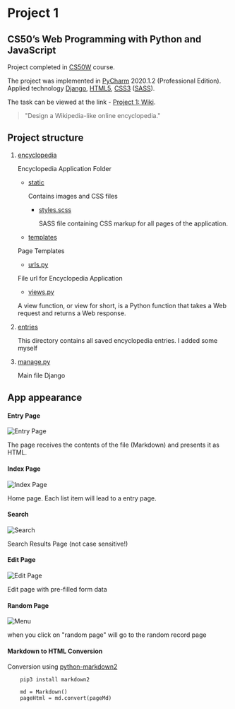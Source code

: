 # Project 1
CS50’s Web Programming with Python and JavaScript
---

Project completed in [CS50W](https://www.edx.org/course/cs50s-web-programming-with-python-and-javascript) course.

The project was implemented in [PyCharm](https://www.jetbrains.com/pycharm/) 2020.1.2 (Professional Edition).
Applied technology [Django](https://www.djangoproject.com/), [HTML5](https://developer.mozilla.org/en-US/docs/Web/Guide/HTML/HTML5), [CSS3](https://www.w3schools.com/css/) ([SASS](https://sass-lang.com/)).

The task can be viewed at the link - [Project 1: Wiki](https://cs50.harvard.edu/web/2020/projects/1/wiki/).

>"Design a Wikipedia-like online encyclopedia."


## Project structure

1. [encyclopedia](encyclopedia)

    Encyclopedia Application Folder

    * [static](encyclopedia/static/encyclopedia)
 
         Contains images and CSS files
             
        * [styles.scss](encyclopedia/static/encyclopedia/styles.scss)
     
             SASS file containing CSS markup for all pages of the application.
        
    * [templates](encyclopedia/templates/encyclopedia)
    
    Page Templates
    
    * [urls.py](encyclopedia/urls.py)
    
    File url for Encyclopedia Application
    
    * [views.py](encyclopedia/views.py)
    
    A view function, or view for short, is a Python function that takes a Web request and returns a Web response.
    
2. [entries](entries)

    This directory contains all saved encyclopedia entries. I added some myself
    
3. [manage.py](manage.py)

    Main file Django
    
    
## App appearance

#### Entry Page

![Entry Page](https://i.ibb.co/VxZF586/page-Entry.jpg)

The page receives the contents of the file (Markdown) and presents it as HTML.

#### Index Page

![Index Page](https://i.ibb.co/P1vrbs2/index.jpg)

Home page. Each list item will lead to a entry page.

#### Search

![Search](https://i.ibb.co/0ybTNYD/result-search.jpg)

Search Results Page (not case sensitive!)

#### Edit Page

![Edit Page](https://i.ibb.co/4MqgQPB/edit.jpg)

Edit page with pre-filled form data

#### Random Page

![Menu](https://i.ibb.co/F4LW05h/menu.jpg)

when you click on "random page" will go to the random record page

#### Markdown to HTML Conversion

Conversion using [python-markdown2](https://github.com/trentm/python-markdown2)
        
        pip3 install markdown2

        md = Markdown()
        pageHtml = md.convert(pageMd)

